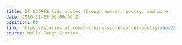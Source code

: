 ```yaml
---
title: DC SCORES kids scores through soccer, poetry, and more
date: 2016-11-25 00:00:00 Z
position: 86
link: https://stories.wf.com/d-c-kids-score-soccer-poetry/#Nov26
source: Wells Fargo Stories
---
```


